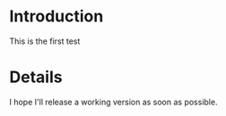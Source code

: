 # Introduction #

This is the first test


# Details #

I hope I'll release a working version as soon as possible.
